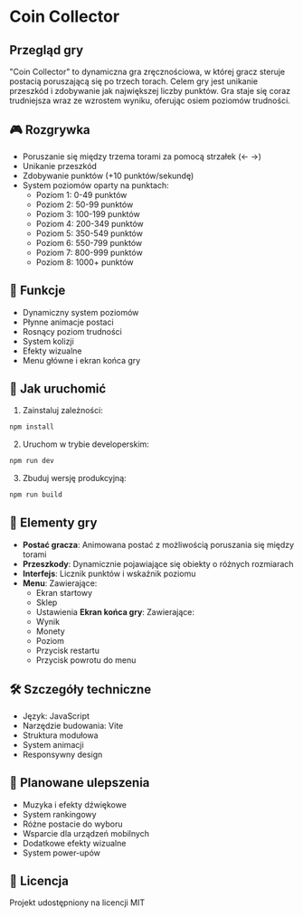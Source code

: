 # Coin Collector
## Przegląd gry

"Coin Collector" to dynamiczna gra zręcznościowa, w której gracz steruje postacią poruszającą się po trzech torach. Celem gry jest unikanie przeszkód i zdobywanie jak największej liczby punktów. Gra staje się coraz trudniejsza wraz ze wzrostem wyniku, oferując osiem poziomów trudności.

## 🎮 Rozgrywka

- Poruszanie się między trzema torami za pomocą strzałek (← →)
- Unikanie przeszkód
- Zdobywanie punktów (+10 punktów/sekundę)
- System poziomów oparty na punktach:
  - Poziom 1: 0-49 punktów
  - Poziom 2: 50-99 punktów
  - Poziom 3: 100-199 punktów
  - Poziom 4: 200-349 punktów
  - Poziom 5: 350-549 punktów
  - Poziom 6: 550-799 punktów
  - Poziom 7: 800-999 punktów
  - Poziom 8: 1000+ punktów

## 🎯 Funkcje

- Dynamiczny system poziomów
- Płynne animacje postaci
- Rosnący poziom trudności
- System kolizji
- Efekty wizualne
- Menu główne i ekran końca gry

## 🚀 Jak uruchomić

1. Zainstaluj zależności:
```bash
npm install
```

2. Uruchom w trybie developerskim:
```bash
npm run dev
```

3. Zbuduj wersję produkcyjną:
```bash
npm run build
```

## 🎨 Elementy gry

- **Postać gracza**: Animowana postać z możliwością poruszania się między torami
- **Przeszkody**: Dynamicznie pojawiające się obiekty o różnych rozmiarach
- **Interfejs**: Licznik punktów i wskaźnik poziomu
- **Menu**: Zawierające:
    - Ekran startowy
    - Sklep
    - Ustawienia
  **Ekran końca gry**: Zawierające:
    - Wynik
    - Monety
    - Poziom
    - Przycisk restartu
    - Przycisk powrotu do menu

## 🛠️ Szczegóły techniczne

- Język: JavaScript
- Narzędzie budowania: Vite
- Struktura modułowa
- System animacji
- Responsywny design

## 🌟 Planowane ulepszenia

- Muzyka i efekty dźwiękowe
- System rankingowy
- Różne postacie do wyboru
- Wsparcie dla urządzeń mobilnych
- Dodatkowe efekty wizualne
- System power-upów

## 📝 Licencja

Projekt udostępniony na licencji MIT
